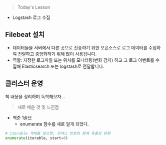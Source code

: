 >Today's Lesson
- Logstash 로그 수집


## Filebeat 설치
- 데이터들을 서버에서 다른 곳으로 전송하기 위한 오픈소스로 로그 데이터를 수집하여 전달하고 중앙화하기 위해 많이 사용됩니다.
- 역할: 지정한 로그파일 또는 위치를 모니터링(변화 감지) 하고 그 로그 이벤트를 수집해 Elasticsearch 또는 logstash로 전달합니다.


## 클러스터 운영

책 내용을 정리하며 독학해보자...


>새로 배운 것 및 느낀점
- 백준 1솔브
  - enumerate 함수를 새로 알게 되었다.
```python
# iterable 객체를 넣으면, 인덱스 번호와 함께 튜플로 반환
enumerate(iterable, start=0) 
```


